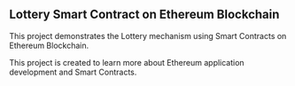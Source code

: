 ## Lottery Smart Contract on Ethereum Blockchain

This project demonstrates the Lottery mechanism using Smart Contracts on Ethereum Blockchain.
<br/>

This project is created to learn more about Ethereum application development and Smart Contracts.
